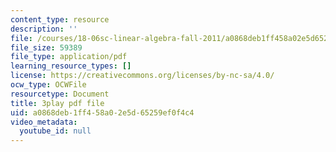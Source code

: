 ```yaml
---
content_type: resource
description: ''
file: /courses/18-06sc-linear-algebra-fall-2011/a0868deb1ff458a02e5d65259ef0f4c4_srxexLishgY.pdf
file_size: 59389
file_type: application/pdf
learning_resource_types: []
license: https://creativecommons.org/licenses/by-nc-sa/4.0/
ocw_type: OCWFile
resourcetype: Document
title: 3play pdf file
uid: a0868deb-1ff4-58a0-2e5d-65259ef0f4c4
video_metadata:
  youtube_id: null
---
```

